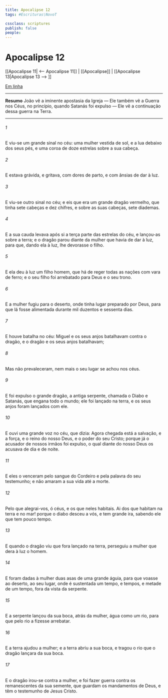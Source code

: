 ```yaml
---
title: Apocalipse 12
tags: #Escrituras\NovoT

cssclass: scriptures
publish: false
people:
---
```


# Apocalipse 12
[[Apocalipse 11| <-- Apocalipse 11]] | [[Apocalipse]] | [[Apocalipse 13|Apocalipse 13 --> ]]

[Em linha](https://churchofjesuschrist.org/study/scriptures/nt/rev/12?lang=por)

---
__Resumo__
João vê a iminente apostasia da Igreja — Ele também vê a Guerra nos Céus, no princípio, quando Satanás foi expulso — Ele vê a continuação dessa guerra na Terra.

---
###### 1 
E viu-se um grande sinal no céu: uma mulher vestida de sol, e a lua debaixo dos seus pés, e uma coroa de doze estrelas sobre a sua cabeça.

###### 2 
E estava grávida, e gritava, com dores de parto, e com ânsias de dar à luz.

###### 3 
E viu-se outro sinal no céu; e eis que era um grande dragão vermelho, que tinha sete cabeças e dez chifres, e sobre as suas cabeças, sete diademas.

###### 4 
E a sua cauda levava após si a terça parte das estrelas do céu, e lançou-as sobre a terra; e o dragão parou diante da mulher que havia de dar à luz, para que, dando ela à luz, lhe devorasse o filho.

###### 5 
E ela deu à luz um filho homem, que há de reger todas as nações com vara de ferro; e o seu filho foi arrebatado para Deus e  o seu trono.

###### 6 
E a mulher fugiu para o deserto, onde  tinha lugar preparado por Deus, para que lá fosse alimentada durante mil duzentos e sessenta dias.

###### 7 
E houve batalha no céu: Miguel e os seus anjos batalhavam contra o dragão, e o dragão e os seus anjos batalhavam;

###### 8 
Mas não prevaleceram, nem mais o seu lugar se achou nos céus.

###### 9 
E foi expulso o grande dragão, a antiga serpente, chamada o Diabo e Satanás, que engana todo o mundo; ele foi lançado na terra, e os seus anjos foram lançados com ele.

###### 10 
E ouvi uma grande voz no céu, que dizia: Agora chegada está a salvação, e a força, e o reino do nosso Deus, e o poder do seu Cristo; porque já o acusador de nossos irmãos foi expulso, o qual diante do nosso Deus os acusava de dia e de noite.

###### 11 
E eles o venceram pelo sangue do Cordeiro e pela palavra do seu testemunho; e não amaram a sua vida até a morte.

###### 12 
Pelo que alegrai-vos, ó céus, e os que neles habitais. Ai dos que habitam na terra e no mar! porque o diabo desceu a vós, e tem grande ira,  sabendo ele que tem pouco tempo.

###### 13 
E quando o dragão viu que fora lançado na terra, perseguiu a mulher que dera à luz o  homem.

###### 14 
E foram dadas à mulher duas asas de uma grande águia, para que voasse ao deserto, ao seu lugar, onde é sustentada  um tempo, e tempos, e metade de um tempo, fora da vista da serpente.

###### 15 
E a serpente lançou da sua boca, atrás da mulher, água como um rio, para que pelo rio a fizesse arrebatar.

###### 16 
E a terra ajudou a mulher; e a terra abriu a sua boca, e tragou o rio que o dragão lançara da sua boca.

###### 17 
E o dragão irou-se contra a mulher, e foi fazer guerra contra os remanescentes da sua semente, que guardam os mandamentos de Deus, e têm o testemunho de Jesus Cristo.

